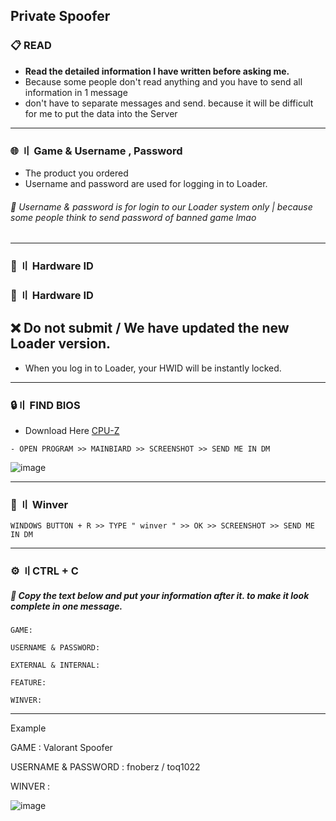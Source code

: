 ## Private Spoofer


### 📋 READ 


- **Read the detailed information I have written before asking me.**
- Because some people don't read anything and you have to send all information in 1 message
- don't have to separate messages and send. because it will be difficult for me to put the data into the Server


---

### 🌐 〢 Game & Username , Password

- The product you ordered
- Username and password are used for logging in to Loader.
###### 🛑 Username & password is for login to our Loader system only | because some people think to send password of banned game lmao
---


### 🔎 〢 Hardware ID 

### 🔎 〢 Hardware ID 

## ❌ Do not submit / We have updated the new Loader version.

- When you log in to Loader, your HWID will be instantly locked.
---


### 🔒〢 FIND BIOS 

- Download Here [CPU-Z](https://www.cpuid.com/softwares/cpu-z.html)
```sh-session
- OPEN PROGRAM >> MAINBIARD >> SCREENSHOT >> SEND ME IN DM
```

![image](https://user-images.githubusercontent.com/94861415/183123379-8db70c40-e242-42d1-a78c-a54a6e01fb3f.png)

---



### 📁 〢 Winver
```sh-session
WINDOWS BUTTON + R >> TYPE " winver " >> OK >> SCREENSHOT >> SEND ME IN DM
```

---

### ⚙ 〢CTRL + C 
##### 🛑 Copy the text below and put your information after it. to make it look complete in one message.

```
GAME: 

USERNAME & PASSWORD: 

EXTERNAL & INTERNAL: 

FEATURE: 

WINVER: 
```
---

 
Example 

GAME : Valorant Spoofer

USERNAME & PASSWORD : fnoberz / toq1022  

WINVER :
  
  ![image](https://user-images.githubusercontent.com/94861415/182467564-d2b46cb3-930e-4428-90b5-467533a5377d.png)


  
